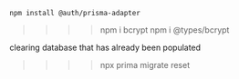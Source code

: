 ```
npm install @auth/prisma-adapter
```

>>>> npm i bcrypt
>>>> npm i @types/bcrypt

clearing database that has already been populated
>>>> npx prima migrate reset